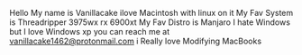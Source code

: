 Hello My name is Vanillacake 
ilove Macintosh with linux on it
My Fav System is Threadripper 3975wx rx 6900xt 
My Fav Distro is Manjaro
I hate Windows but I love Windows xp
you can reach me at vanillacake1462@protonmail.com
i Really love Modifying MacBooks
